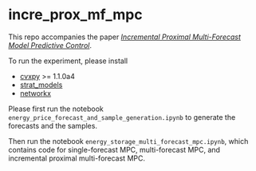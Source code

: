 # incre_prox_mf_mpc
This repo accompanies the paper [*Incremental Proximal Multi-Forecast Model Predictive Control*](https://web.stanford.edu/~boyd/papers/ip_mf_mpc.html).

To run the experiment, please install 
* [cvxpy](https://github.com/cvxgrp/cvxpy) >= 1.1.0a4
* [strat_models](https://github.com/cvxgrp/strat_models)
* [networkx](https://networkx.org/)

Please first run the notebook `energy_price_forecast_and_sample_generation.ipynb` to generate the forecasts and the samples.

Then run the notebook `energy_storage_multi_forecast_mpc.ipynb`, which contains code for single-forecast MPC, multi-forecast MPC, and incremental proximal multi-forecast MPC.

